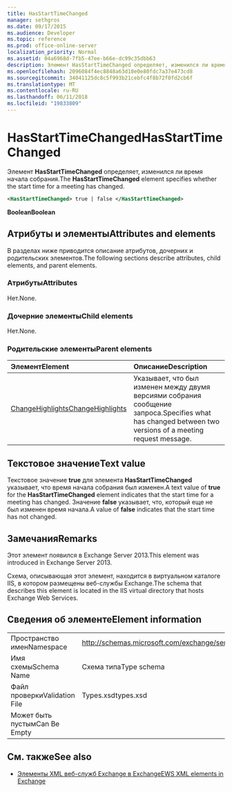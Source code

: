```yaml
---
title: HasStartTimeChanged
manager: sethgros
ms.date: 09/17/2015
ms.audience: Developer
ms.topic: reference
ms.prod: office-online-server
localization_priority: Normal
ms.assetid: 04a6968d-7fb5-47ee-b66e-dc99c35dbb63
description: Элемент HasStartTimeChanged определяет, изменился ли время начала собрания.
ms.openlocfilehash: 2096084f4ec8848a63d10e0e80fdc7a37e473cd8
ms.sourcegitcommit: 34041125dc8c5f993b21cebfc4f8b72f0fd2cb6f
ms.translationtype: MT
ms.contentlocale: ru-RU
ms.lasthandoff: 06/11/2018
ms.locfileid: "19833809"
---
```

# <a name="hasstarttimechanged"></a><span data-ttu-id="902c8-103">HasStartTimeChanged</span><span class="sxs-lookup"><span data-stu-id="902c8-103">HasStartTimeChanged</span></span>

<span data-ttu-id="902c8-104">Элемент **HasStartTimeChanged** определяет, изменился ли время начала собрания.</span><span class="sxs-lookup"><span data-stu-id="902c8-104">The **HasStartTimeChanged** element specifies whether the start time for a meeting has changed.</span></span> 
  
```XML
<HasStartTimeChanged> true | false </HasStartTimeChanged>
```

 <span data-ttu-id="902c8-105">**Boolean**</span><span class="sxs-lookup"><span data-stu-id="902c8-105">**Boolean**</span></span>
## <a name="attributes-and-elements"></a><span data-ttu-id="902c8-106">Атрибуты и элементы</span><span class="sxs-lookup"><span data-stu-id="902c8-106">Attributes and elements</span></span>

<span data-ttu-id="902c8-107">В разделах ниже приводится описание атрибутов, дочерних и родительских элементов.</span><span class="sxs-lookup"><span data-stu-id="902c8-107">The following sections describe attributes, child elements, and parent elements.</span></span>
  
### <a name="attributes"></a><span data-ttu-id="902c8-108">Атрибуты</span><span class="sxs-lookup"><span data-stu-id="902c8-108">Attributes</span></span>

<span data-ttu-id="902c8-109">Нет.</span><span class="sxs-lookup"><span data-stu-id="902c8-109">None.</span></span>
  
### <a name="child-elements"></a><span data-ttu-id="902c8-110">Дочерние элементы</span><span class="sxs-lookup"><span data-stu-id="902c8-110">Child elements</span></span>

<span data-ttu-id="902c8-111">Нет.</span><span class="sxs-lookup"><span data-stu-id="902c8-111">None.</span></span>
  
### <a name="parent-elements"></a><span data-ttu-id="902c8-112">Родительские элементы</span><span class="sxs-lookup"><span data-stu-id="902c8-112">Parent elements</span></span>

|<span data-ttu-id="902c8-113">**Элемент**</span><span class="sxs-lookup"><span data-stu-id="902c8-113">**Element**</span></span>|<span data-ttu-id="902c8-114">**Описание**</span><span class="sxs-lookup"><span data-stu-id="902c8-114">**Description**</span></span>|
|:-----|:-----|
|[<span data-ttu-id="902c8-115">ChangeHighlights</span><span class="sxs-lookup"><span data-stu-id="902c8-115">ChangeHighlights</span></span>](changehighlights.md) <br/> |<span data-ttu-id="902c8-116">Указывает, что был изменен между двумя версиями собрания сообщение запроса.</span><span class="sxs-lookup"><span data-stu-id="902c8-116">Specifies what has changed between two versions of a meeting request message.</span></span>  <br/> |
   
## <a name="text-value"></a><span data-ttu-id="902c8-117">Текстовое значение</span><span class="sxs-lookup"><span data-stu-id="902c8-117">Text value</span></span>

<span data-ttu-id="902c8-118">Текстовое значение **true** для элемента **HasStartTimeChanged** указывает, что время начала собрания был изменен.</span><span class="sxs-lookup"><span data-stu-id="902c8-118">A text value of **true** for the **HasStartTimeChanged** element indicates that the start time for a meeting has changed.</span></span> <span data-ttu-id="902c8-119">Значение **false** указывает, что, который еще не был изменен время начала.</span><span class="sxs-lookup"><span data-stu-id="902c8-119">A value of **false** indicates that the start time has not changed.</span></span> 
  
## <a name="remarks"></a><span data-ttu-id="902c8-120">Замечания</span><span class="sxs-lookup"><span data-stu-id="902c8-120">Remarks</span></span>

<span data-ttu-id="902c8-121">Этот элемент появился в Exchange Server 2013.</span><span class="sxs-lookup"><span data-stu-id="902c8-121">This element was introduced in Exchange Server 2013.</span></span>
  
<span data-ttu-id="902c8-122">Схема, описывающая этот элемент, находится в виртуальном каталоге IIS, в котором размещены веб-службы Exchange.</span><span class="sxs-lookup"><span data-stu-id="902c8-122">The schema that describes this element is located in the IIS virtual directory that hosts Exchange Web Services.</span></span>
  
## <a name="element-information"></a><span data-ttu-id="902c8-123">Сведения об элементе</span><span class="sxs-lookup"><span data-stu-id="902c8-123">Element information</span></span>

|||
|:-----|:-----|
|<span data-ttu-id="902c8-124">Пространство имен</span><span class="sxs-lookup"><span data-stu-id="902c8-124">Namespace</span></span>  <br/> |http://schemas.microsoft.com/exchange/services/2006/types  <br/> |
|<span data-ttu-id="902c8-125">Имя схемы</span><span class="sxs-lookup"><span data-stu-id="902c8-125">Schema Name</span></span>  <br/> |<span data-ttu-id="902c8-126">Схема типа</span><span class="sxs-lookup"><span data-stu-id="902c8-126">Type schema</span></span>  <br/> |
|<span data-ttu-id="902c8-127">Файл проверки</span><span class="sxs-lookup"><span data-stu-id="902c8-127">Validation File</span></span>  <br/> |<span data-ttu-id="902c8-128">Types.xsd</span><span class="sxs-lookup"><span data-stu-id="902c8-128">types.xsd</span></span>  <br/> |
|<span data-ttu-id="902c8-129">Может быть пустым</span><span class="sxs-lookup"><span data-stu-id="902c8-129">Can Be Empty</span></span>  <br/> ||
   
## <a name="see-also"></a><span data-ttu-id="902c8-130">См. также</span><span class="sxs-lookup"><span data-stu-id="902c8-130">See also</span></span>



- [<span data-ttu-id="902c8-131">Элементы XML веб-служб Exchange в Exchange</span><span class="sxs-lookup"><span data-stu-id="902c8-131">EWS XML elements in Exchange</span></span>](ews-xml-elements-in-exchange.md)

